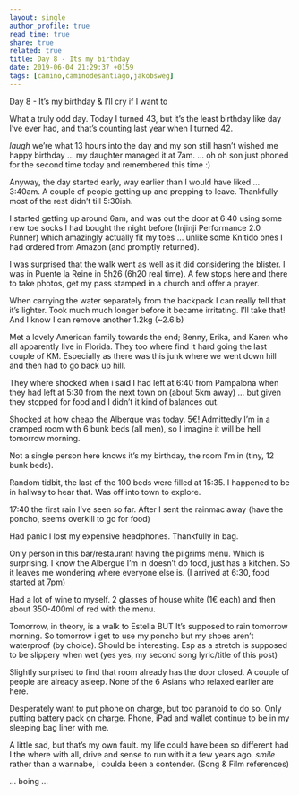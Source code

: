 ```yaml
---
layout: single
author_profile: true
read_time: true
share: true
related: true
title: Day 8 - Its my birthday
date: 2019-06-04 21:29:37 +0159
tags: [camino,caminodesantiago,jakobsweg]
---
```


Day 8 - It’s my birthday & I’ll cry if I want to

What a truly odd day. Today I turned 43, but it’s the least birthday like day I’ve ever had, and that’s counting last year when I turned 42.  

*laugh* we’re what 13 hours into the day and my son still hasn’t wished me happy birthday … my daughter managed it at 7am. … oh oh son just phoned for the second time today and remembered this time :)

Anyway, the day started early, way earlier than I would have liked … 3:40am. A couple of people getting up and prepping to leave. Thankfully most of the rest didn’t till 5:30ish. 

I started getting up around 6am, and was out the door at 6:40 using some new toe socks I had bought the night before (Injinji Performance 2.0 Runner) which amazingly actually fit my toes … unlike some Knitido ones I had ordered from Amazon (and promptly returned).

I was surprised that the walk went as well as it did considering the blister. I was in Puente la Reine in 5h26 (6h20 real time). A few stops here and there to take photos, get my pass stamped in a church and offer a prayer.

When carrying the water separately from the backpack I can really tell that it’s lighter. Took much much longer before it became irritating. I’ll take that! And I know I can remove another 1.2kg (~2.6lb)

Met a lovely American family towards the end; Benny, Erika, and Karen who all apparently live in Florida. They too where find it hard going the last couple of KM. Especially as there was this junk where we went down hill and then had to go back up hill.

They where shocked when i said I had left at 6:40 from Pampalona when they had left at 5:30 from the next town on (about 5km away) … but given they stopped for food and I didn’t it kind of balances out.

Shocked at how cheap the Alberque was today. 5€! Admittedly I’m in a cramped room with 6 bunk beds (all men), so I imagine it will be hell tomorrow morning.

Not a single person here knows it’s my birthday, the room I’m in (tiny, 12  bunk beds).

Random tidbit, the last of the 100 beds were filled at 15:35. I happened to be in hallway to hear that. Was off into town to explore.

17:40 the first rain I’ve seen so far. After I sent the rainmac away (have the poncho, seems overkill to go for food)

Had panic I lost my expensive headphones. Thankfully in bag.

Only person in this bar/restaurant having the pilgrims menu. Which is surprising. I know the Albergue I’m in doesn’t do food, just has a kitchen. So it leaves me wondering where everyone else is. (I arrived at 6:30, food started at 7pm)

Had a lot of wine to myself. 2 glasses of house white (1€ each) and then about 350-400ml of red with the menu.

Tomorrow, in theory, is a walk to Estella BUT It’s supposed to rain tomorrow morning. So tomorrow i get to use my poncho but my shoes aren’t waterproof (by choice). Should be interesting. Esp as a stretch is supposed to be slippery when wet (yes yes, my second song lyric/title of this post)

Slightly surprised to find that room already has the door closed. A couple of people are already asleep. None of the 6 Asians who relaxed earlier are here.

Desperately want to put phone on charge, but too paranoid to do so. Only putting battery pack on charge. Phone, iPad and wallet continue to be in my sleeping bag liner with me.

A little sad, but that’s my own fault. my life could have been so different had I the where with all, drive and sense to run with it a few years ago.  *smile* rather than a wannabe, I coulda been a contender. (Song & Film references)

… boing …
